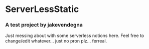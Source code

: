 # ServerLessStatic
### A test project by jakevendegna
Just messing about with some serverless notions here.
Feel free to change/edit whatever... just no pron plz... ferreal.
